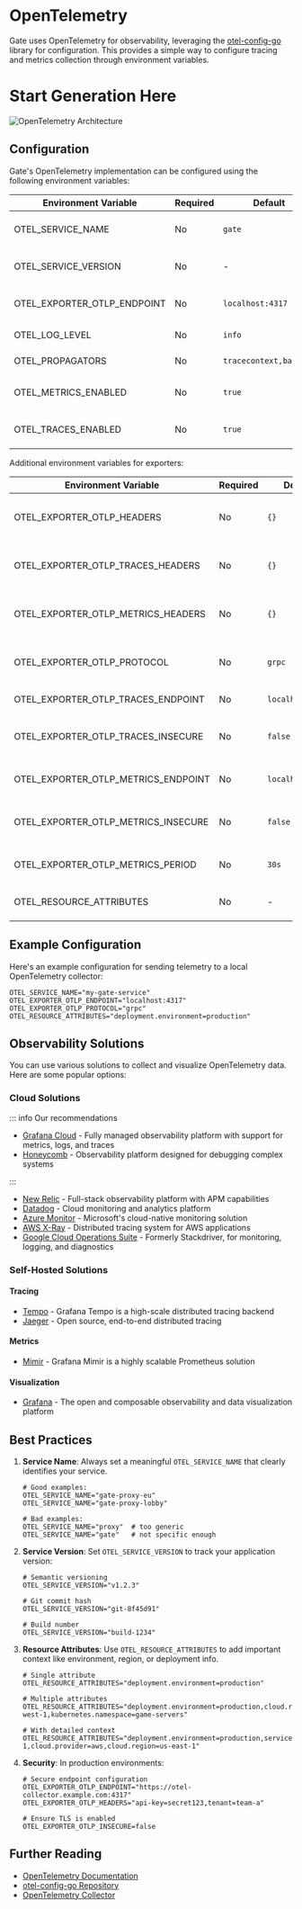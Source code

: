 # OpenTelemetry

Gate uses OpenTelemetry for observability, leveraging the [otel-config-go](https://github.com/honeycombio/otel-config-go) library for configuration. This provides a simple way to configure tracing and metrics collection through environment variables.

# Start Generation Here

![OpenTelemetry Architecture](https://mermaid.ink/svg/pako:eNp9kl1vgjAUhv9Kc65cgoYvGXCxRNF4o9FNsouJFx1UbEZbUiCZGv_7CrhJ1KxX7XPe856e9pwgFgkBH1KJ8z2av0UcqVVUny2IYJTnGY1xSQWPoI3Wa7SZ4ZJsW0B4EvG7zJBkhJFSHlAgsozEtxbjzTIn_E4l5L-uC8Gp0lCeojGOv5So6JoGmwhmEu8wx2hBGZWot1DuNC6eIthedZOOLiQsF6gXShyTjuxx_XdaVDijx7sXmXYcl-v1I5sR6vfRMpyv0LXrfv8FjdvwuA5fbtvwoMPb2zV40uKgxisp2Ou8wdMWT27UU9CAEckwTdQ_n2pRBOVelY_AV9uMpvuybuSshLgqxfrAY_BLWRENpKjSPfg7nBXqVOWJ-vQJxeox2B_NMf8Qgv2mpLIudElXzRMZiIqX4FtOowX_BN_ge87AdoaGZViOZ1qO_azBAXzbGHiOaerPumXZpqsbw7MGx8ZdH7i6Z1i27jiGbruupwFJ6lFYtBPcDPL5B1Gd2L4)

## Configuration

Gate's OpenTelemetry implementation can be configured using the following environment variables:

| Environment Variable        | Required | Default                | Description               |
| --------------------------- | -------- | ---------------------- | ------------------------- |
| OTEL_SERVICE_NAME           | No       | `gate`                 | Name of your service      |
| OTEL_SERVICE_VERSION        | No       | -                      | Version of your service   |
| OTEL_EXPORTER_OTLP_ENDPOINT | No       | `localhost:4317`       | Endpoint for OTLP export  |
| OTEL_LOG_LEVEL              | No       | `info`                 | Logging level             |
| OTEL_PROPAGATORS            | No       | `tracecontext,baggage` | Configured propagators    |
| OTEL_METRICS_ENABLED        | No       | `true`                 | Enable metrics collection |
| OTEL_TRACES_ENABLED         | No       | `true`                 | Enable trace collection   |

Additional environment variables for exporters:

| Environment Variable                | Required | Default          | Description                          |
| ----------------------------------- | -------- | ---------------- | ------------------------------------ |
| OTEL_EXPORTER_OTLP_HEADERS          | No       | `{}`             | Global headers for OTLP exporter     |
| OTEL_EXPORTER_OTLP_TRACES_HEADERS   | No       | `{}`             | Headers specific to trace exporter   |
| OTEL_EXPORTER_OTLP_METRICS_HEADERS  | No       | `{}`             | Headers specific to metrics exporter |
| OTEL_EXPORTER_OTLP_PROTOCOL         | No       | `grpc`           | Protocol for OTLP export (grpc/http) |
| OTEL_EXPORTER_OTLP_TRACES_ENDPOINT  | No       | `localhost:4317` | Endpoint for trace export            |
| OTEL_EXPORTER_OTLP_TRACES_INSECURE  | No       | `false`          | Allow insecure trace connections     |
| OTEL_EXPORTER_OTLP_METRICS_ENDPOINT | No       | `localhost:4317` | Endpoint for metrics export          |
| OTEL_EXPORTER_OTLP_METRICS_INSECURE | No       | `false`          | Allow insecure metrics connections   |
| OTEL_EXPORTER_OTLP_METRICS_PERIOD   | No       | `30s`            | Metrics reporting interval           |
| OTEL_RESOURCE_ATTRIBUTES            | No       | -                | Additional resource attributes       |

## Example Configuration

Here's an example configuration for sending telemetry to a local OpenTelemetry collector:

```env
OTEL_SERVICE_NAME="my-gate-service"
OTEL_EXPORTER_OTLP_ENDPOINT="localhost:4317"
OTEL_EXPORTER_OTLP_PROTOCOL="grpc"
OTEL_RESOURCE_ATTRIBUTES="deployment.environment=production"
```

## Observability Solutions

You can use various solutions to collect and visualize OpenTelemetry data. Here are some popular options:

### Cloud Solutions

::: info <VPBadge>Our recommendations</VPBadge>

- [Grafana Cloud](/guide/otel/grafana-cloud/) - Fully managed observability platform with support for metrics, logs, and traces
- [Honeycomb](/guide/otel/honeycomb/) - Observability platform designed for debugging complex systems

:::

- [New Relic](https://newrelic.com/) - Full-stack observability platform with APM capabilities
- [Datadog](https://www.datadog.com/) - Cloud monitoring and analytics platform
- [Azure Monitor](https://azure.microsoft.com/services/monitor/) - Microsoft's cloud-native monitoring solution
- [AWS X-Ray](https://aws.amazon.com/xray/) - Distributed tracing system for AWS applications
- [Google Cloud Operations Suite](https://cloud.google.com/operations) - Formerly Stackdriver, for monitoring, logging, and diagnostics

### Self-Hosted Solutions

#### Tracing

- [Tempo](https://grafana.com/oss/tempo/) - Grafana Tempo is a high-scale distributed tracing backend
- [Jaeger](https://www.jaegertracing.io/) - Open source, end-to-end distributed tracing

#### Metrics

- [Mimir](https://grafana.com/oss/mimir/) - Grafana Mimir is a highly scalable Prometheus solution

#### Visualization

- [Grafana](https://grafana.com/oss/grafana/) - The open and composable observability and data visualization platform

## Best Practices

1. **Service Name**: Always set a meaningful `OTEL_SERVICE_NAME` that clearly identifies your service.

   ```env
   # Good examples:
   OTEL_SERVICE_NAME="gate-proxy-eu"
   OTEL_SERVICE_NAME="gate-proxy-lobby"

   # Bad examples:
   OTEL_SERVICE_NAME="proxy"  # too generic
   OTEL_SERVICE_NAME="gate"   # not specific enough
   ```

2. **Service Version**: Set `OTEL_SERVICE_VERSION` to track your application version:

   ```env
   # Semantic versioning
   OTEL_SERVICE_VERSION="v1.2.3"

   # Git commit hash
   OTEL_SERVICE_VERSION="git-8f45d91"

   # Build number
   OTEL_SERVICE_VERSION="build-1234"
   ```

3. **Resource Attributes**: Use `OTEL_RESOURCE_ATTRIBUTES` to add important context like environment, region, or deployment info.

   ```env
   # Single attribute
   OTEL_RESOURCE_ATTRIBUTES="deployment.environment=production"

   # Multiple attributes
   OTEL_RESOURCE_ATTRIBUTES="deployment.environment=production,cloud.region=eu-west-1,kubernetes.namespace=game-servers"

   # With detailed context
   OTEL_RESOURCE_ATTRIBUTES="deployment.environment=production,service.instance.id=gate-1,cloud.provider=aws,cloud.region=us-east-1"
   ```

4. **Security**: In production environments:

   ```env
   # Secure endpoint configuration
   OTEL_EXPORTER_OTLP_ENDPOINT="https://otel-collector.example.com:4317"
   OTEL_EXPORTER_OTLP_HEADERS="api-key=secret123,tenant=team-a"

   # Ensure TLS is enabled
   OTEL_EXPORTER_OTLP_INSECURE=false
   ```

## Further Reading

- [OpenTelemetry Documentation](https://opentelemetry.io/docs/)
- [otel-config-go Repository](https://github.com/honeycombio/otel-config-go)
- [OpenTelemetry Collector](https://opentelemetry.io/docs/collector/)
